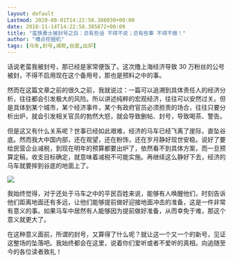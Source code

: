 ```yaml
---
layout: default
Lastmod: 2020-08-01T14:22:58.386030+00:00
date: 2018-11-14T14:22:58.385872+00:00
title: "蛮族勇士被封号之后：总有些话 不得不说；总有些事 不得不做！"
author: "槽点挖掘机"
tags: [马车,封号,减税,谷底,出炉]
---
```


话说老蛮我被封号，那已经是家常便饭了。这次撸上海经济导致 30 万粉丝的公号被封，不得不启用现在这个备用号，那也是预料之中的事。

然而在这篇文章之前的很久之前，我就说过：一篇可以追溯到具体责任人的经济分析，往往都会引发极大的风险。所以讲述纯粹的宏观经济，往往可以安然过关。但是具体到某个城市，某个经济事件，某个有政府官员必须担责的场合，往往只要分析出炉，就会引发相关官员的勃然大怒，就会导致删帖、封号，导致喝茶、警告。

但是这又有什么关系呢？世事已经如此艰难，经济的马车已经飞离了崖际，直坠谷底。然而我大中国内部，还在观望，还在粉饰，还在岁月静好现世安稳。说好了要给民营企业减税，到现在明年的预算都要出炉了，依然看不到具体方案，而一旦预算定稿，收支目标确定，就意味着减税不可能实施。再继续这么静好下去，经济的马车就要摔到谷底的地面上了。

![](https://images.weserv.nl/?url=https%3A//m1.aboluowang.com/uploadfile/2018/1114/20181114030549117.jpg)

我始终觉得，对于还处于马车之中的平民百姓来说，能够有人唤醒他们，时刻告诉他们距离地面还有多远，让他们能够提前做好迎接地面冲击的准备，这是一件非常有意义的事。如果马车中居然有人能够因为提前做好准备，从而幸免于难，那这个意义就更大了。

在这种意义面前，所谓的封号，又算得了什么呢？就让这一个又一个的新号，见证这整场的坠落吧。我始终都会在这里，说着你们爱听或者不爱听的真相。向追随至今的各位读者致礼！
